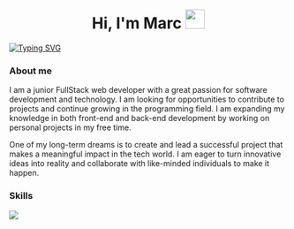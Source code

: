 <h1 align="center"><b>Hi, I'm Marc </b><img src="https://i.giphy.com/media/v1.Y2lkPTc5MGI3NjExeGRmeTZpbXU0NGE1NXlqcThpNWZkd2wyaDlyejFrN3N5MXR4bWM0ZCZlcD12MV9pbnRlcm5hbF9naWZfYnlfaWQmY3Q9cw/olqfXPLBBD7NbBwYuM/giphy.gif" width="35"></h1>

<a href="https://git.io/typing-svg"><img src="https://readme-typing-svg.demolab.com?font=Fira+Code&pause=1000&width=435&lines=Full+Stack+Developer" alt="Typing SVG" /></a>

### About me
I am a junior FullStack web developer with a great passion for software development and technology. I am looking for opportunities to contribute to projects and continue growing in the programming field. I am expanding my knowledge in both front-end and back-end development by working on personal projects in my free time.

One of my long-term dreams is to create and lead a successful project that makes a meaningful impact in the tech world. I am eager to turn innovative ideas into reality and collaborate with like-minded individuals to make it happen.

### Skills
<a href="https://skillicons.dev">
    <img src="https://skillicons.dev/icons?i=html,css,javascript,react,express,dotnet,nodejs,git,cs,java,kotlin,mysql,mongodb,bootstrap" />
</a>
